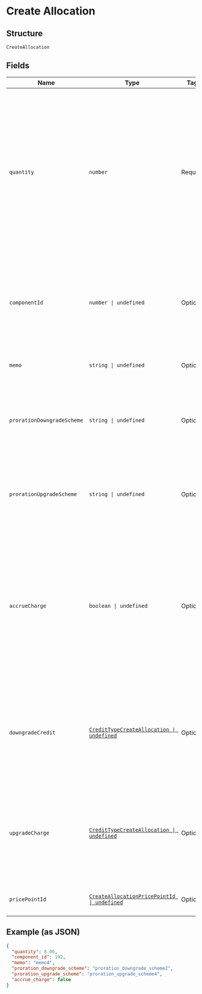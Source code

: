 
# Create Allocation

## Structure

`CreateAllocation`

## Fields

| Name | Type | Tags | Description |
|  --- | --- | --- | --- |
| `quantity` | `number` | Required | The allocated quantity to which to set the line-items allocated quantity. By default, this is an integer. If decimal allocations are enabled for the component, it will be a decimal number. For On/Off components, use 1for on and 0 for off. |
| `componentId` | `number \| undefined` | Optional | (required for the multiple allocations endpoint) The id associated with the component for which the allocation is being made |
| `memo` | `string \| undefined` | Optional | A memo to record along with the allocation |
| `prorationDowngradeScheme` | `string \| undefined` | Optional | The scheme used if the proration is a downgrade. Defaults to the site setting if one is not provided. |
| `prorationUpgradeScheme` | `string \| undefined` | Optional | The scheme used if the proration is an upgrade. Defaults to the site setting if one is not provided. |
| `accrueCharge` | `boolean \| undefined` | Optional | If the change in cost is an upgrade, this determines if the charge should accrue to the next renewal or if capture should be attempted immediately. Defaults to the site setting if one is not provided. |
| `downgradeCredit` | [`CreditTypeCreateAllocation \| undefined`](../../doc/models/credit-type-create-allocation.md) | Optional | The type of credit to be created if the change in cost is a downgrade. Defaults to the component and then site setting if one is not provided. |
| `upgradeCharge` | [`CreditTypeCreateAllocation \| undefined`](../../doc/models/credit-type-create-allocation.md) | Optional | The type of charge to be created if the change in cost is an upgrade. Defaults to the component and then site setting if one is not provided. |
| `pricePointId` | [`CreateAllocationPricePointId \| undefined`](../../doc/models/containers/create-allocation-price-point-id.md) | Optional | This is a container for one-of cases. |

## Example (as JSON)

```json
{
  "quantity": 8.06,
  "component_id": 192,
  "memo": "memo4",
  "proration_downgrade_scheme": "proration_downgrade_scheme2",
  "proration_upgrade_scheme": "proration_upgrade_scheme4",
  "accrue_charge": false
}
```

